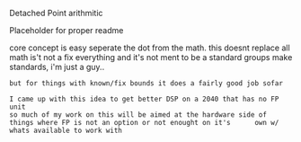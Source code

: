 Detached Point arithmitic 

 Placeholder for proper readme

core concept is easy seperate the dot from the math.
    this doesnt replace all math is't not a fix everything and it's not ment to be a standard
    groups make standards, i'm just a guy..

    but for things with known/fix bounds it does a fairly good job sofar

    I came up with this idea to get better DSP on a 2040 that has no FP unit
    so much of my work on this will be aimed at the hardware side of things where FP is not an option or not enought on it's      own w/ whats available to work with
